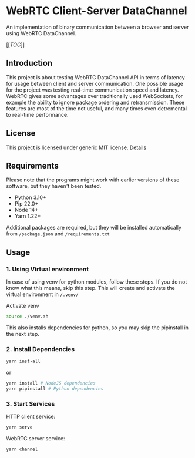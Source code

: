 # WebRTC Client-Server DataChannel

An implementation of binary communication between a browser and server using WebRTC DataChannel.

[[_TOC_]]

## Introduction

This project is about testing WebRTC DataChannel API in terms of latency for usage between client and server communication. One possible usage for the project was testing real-time communication speed and latency. WebRTC gives some advantages over traditionally used WebSockets, for example the ability to ignore package ordering and retransmission. These features are most of the time not useful, and many times even detremental to real-time performance.

## License

This project is licensed under generic MIT license. [Details](./LICENSE)

## Requirements

Please note that the programs might work with earlier versions of these software, but they haven't been tested.

- Python 3.10+
- Pip 22.0+
- Node 14+
- Yarn 1.22+

Additional packages are required, but they will be installed automatically from `/package.json` and `/requirements.txt`

## Usage

### 1. Using Virtual environment

In case of using venv for python modules, follow these steps. If you do not know what this means, skip this step. This will create and activate the virtual environment in `/.venv/`

Activate venv

```bash
source ./venv.sh
```

This also installs dependencies for python, so you may skip the pipinstall in the next step.

### 2. Install Dependencies

```bash
yarn inst-all
```

or 

```bash
yarn install # NodeJS dependencies
yarn pipinstall # Python dependencies
```

### 3. Start Services

HTTP client service:

```bash
yarn serve
```

WebRTC server service:

```bash
yarn channel
```